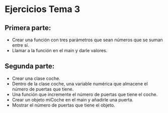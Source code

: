 # Ejercicios Tema 3

## Primera parte:

* Crear una función con tres parámetros que sean números que se suman entre sí.
* Llamar a la función en el main y darle valores.

## Segunda parte:

* Crear una clase coche.
* Dentro de la clase coche, una variable numérica que almacene el número de puertas que tiene.
* Una función que incremente el número de puertas que tiene el coche.
* Crear un objeto miCoche en el main y añadirle una puerta.
* Mostrar el número de puertas que tiene el objeto.
